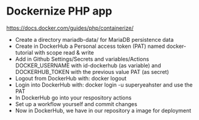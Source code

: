 # Dockernize PHP app
https://docs.docker.com/guides/php/containerize/

- Create a directory mariadb-data/ for MariaDB persistence data
- Create in DockerHub a Personal access token (PAT) named docker-tutorial with scope read & write
- Add in Github Settings/Secrets and variables/Actions DOCKER_USERNAME with id-dockerhub (as variable) and DOCKERHUB_TOKEN with the previous value PAT (as secret)
- Logout from DockerHub with: docker logout 
- Login into DockerHub with: docker login -u superyeahster and use the PAT
- In DockerHub go into your respository actions
- Set up a workflow yourself and commit changes 
- Now in DockerHub, we have in our repository a image for deployment